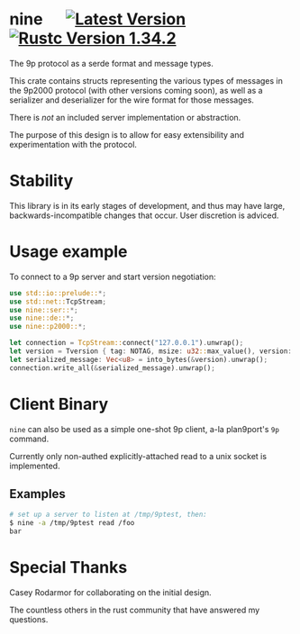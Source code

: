 # nine &emsp; [![Latest Version]][crates.io] [![Rustc Version 1.34.2]][rustc]

[Latest Version]: https://img.shields.io/crates/v/nine.svg
[crates.io]: https://crates.io/crates/nine
[Rustc Version 1.34.2]: https://img.shields.io/badge/rustc-1.34.2-lightgray.svg
[rustc]: https://blog.rust-lang.org/2019/05/14/Rust-1.34.2.html

The 9p protocol as a serde format and message types.

This crate contains structs representing the various types of messages in the
9p2000 protocol (with other versions coming soon), as well as a serializer and
deserializer for the wire format for those messages.

There is _not_ an included server implementation or abstraction.

The purpose of this design is to allow for easy extensibility and experimentation
with the protocol.

# Stability

This library is in its early stages of development, and thus may have large,
backwards-incompatible changes that occur. User discretion is adviced.

# Usage example

To connect to a 9p server and start version negotiation:

```rust
use std::io::prelude::*;
use std::net::TcpStream;
use nine::ser::*;
use nine::de::*;
use nine::p2000::*;

let connection = TcpStream::connect("127.0.0.1").unwrap();
let version = Tversion { tag: NOTAG, msize: u32::max_value(), version: "9p2000".into() };
let serialized_message: Vec<u8> = into_bytes(&version).unwrap();
connection.write_all(&serialized_message).unwrap();
```

# Client Binary

`nine` can also be used as a simple one-shot 9p client, a-la plan9port's `9p` command.

Currently only non-authed explicitly-attached read to a unix socket is implemented.

## Examples

```bash
# set up a server to listen at /tmp/9ptest, then:
$ nine -a /tmp/9ptest read /foo
bar
```

# Special Thanks

Casey Rodarmor for collaborating on the initial design.

The countless others in the rust community that have answered my questions.